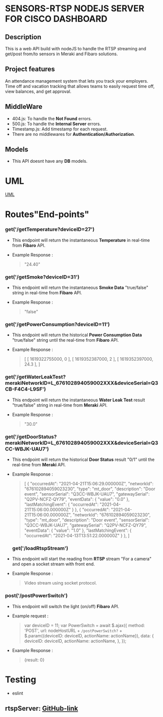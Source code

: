 
# SENSORS-RTSP NODEJS SERVER FOR CISCO DASHBOARD

## Description

This is a web API build with nodeJS to handle the RTSP streaming and get/post from/to sensors in Meraki and Fibaro solutions.

## Project features

An attendance management system that lets you track your employers.
Time off and vacation tracking that allows teams to easily request time off, view balances, and get approval.

## MiddleWare

- 404.js: To handle the **Not Found** errors.
- 500.js: To handle the **Internal Server** errors.
- Timestamp.js: Add timestamp for each request.
- There are no middlewares for **Authentication/Authorization**.

## Models

- This API doesnt have any **DB** models.

# UML

[UML](https://lucid.app/publicSegments/view/4c87494b-17b0-444b-9a0f-b0d5a61931f8/image.png)

# Routes"End-points"

### get('/getTemperature?deviceID=27')

- This endpoint will return the instantaneous **Temperature** in real-time from **Fibaro** API.
  
- Example Response :
  > "24.40"

### get('/getSmoke?deviceID=31')

- This endpoint will return the instantaneous **Smoke Data**  "true/false" string in real-time from **Fibaro** API.
  
- Example Response :
  > "false"  

### get('/getPowerConsumption?deviceID=11')

- This endpoint will return the historical **Power Consumption Data**  "true/false" string until the real-time from **Fibaro** API.
  
- Example Response :
  > [
[
1619322755000,
0
],
[
1619352387000,
2
],
[
1619352397000,
24.3
],
]  

### get('/getWaterLeakTest?merakiNetworkID=L_676102894059002XXX&deviceSerial=Q3CB-F4C4-L9SF')

- This endpoint will return the instantaneous **Water Leak Test** result "true/false" string in real-time from **Meraki** API.
  
- Example Response :
  > "30.0"    

### get('/getDoorStatus?merakiNetworkID=L_676102894059002XXX&deviceSerial=Q3CC-WBJK-UAU7')
- This endpoint will return the historical **Door Status** result "0/1" until the real-time from **Meraki** API.

- Example Response :
  > [
  > {
  > "occurredAt": "2021-04-21T15:06:29.000000Z",
  > "networkId": "676102894059023230",
  > "type": "mt_door",
  > "description": "Door event",
  > "sensorSerial": "Q3CC-WBJK-UAU7",
  > "gatewaySerial": "Q2PV-NCFZ-QY79",
  > "eventData": {
  > "value": "0.0"
  > },
  > "lastMatchingEvent": {
  > "occurredAt": "2021-04-21T15:06:00.000000Z"
  > }
  > },
  > {
  > "occurredAt": "2021-04-21T15:06:00.000000Z",
  > "networkId": "676102894059023230",
  > "type": "mt_door",
  > "description": "Door event",
  > "sensorSerial": "Q3CC-WBJK-UAU7",
  > "gatewaySerial": "Q2PV-NCFZ-QY79",
  > "eventData": {
  > "value": "1.0"
  > },
  > "lastMatchingEvent": {
  > "occurredAt": "2021-04-13T13:51:22.000000Z"
  > }
  > },
  > ]

  ### get('/loadRtspStream')

- This endpoint will start the reading from **RTSP** stream "For a camera" and open a socket stream with front end.
  
- Example Response :
  > Video stream using socket protocol.   

### post('/postPowerSwitch')

- This endpoint will switch the light (on/off) **Fibaro** API.
- Example request :
  >  var deviceID = 11;
  >  var PowerSwitch = await $.ajax({
  >      method: 'POST',
  >      url: nodeHostURL + `/postPowerSwitch?` + $.param({deviceID: deviceID,   actionName: actionName}),
  >      data: {
  >          deviceID: deviceID,
  >          actionName: actionName,
  >      },
  >  });

- Example Response :
  >  {result: 0}


# Testing
- eslint

## rtspServer: [GitHub-link](https://github.com/Abdallah-Obaid/rtspServer)
